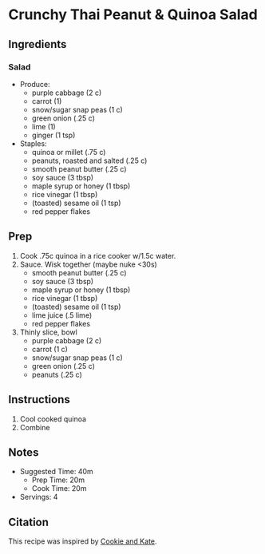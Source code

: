 # Crunchy Thai Peanut & Quinoa Salad

## Ingredients

### Salad

- Produce:
    - purple cabbage (2 c)
    - carrot (1)
    - snow/sugar snap peas (1 c)
    - green onion (.25 c)
    - lime (1)
    - ginger (1 tsp)
- Staples:
    - quinoa or millet (.75 c)
    - peanuts, roasted and salted (.25 c)
    - smooth peanut butter (.25 c)
    - soy sauce (3 tbsp)
    - maple syrup or honey (1 tbsp)
    - rice vinegar (1 tbsp)
    - (toasted) sesame oil (1 tsp)
    - red pepper flakes

## Prep

1. Cook .75c quinoa in a rice cooker w/1.5c water.
1. Sauce. Wisk together (maybe nuke \<30s)
    - smooth peanut butter (.25 c)
    - soy sauce (3 tbsp)
    - maple syrup or honey (1 tbsp)
    - rice vinegar (1 tbsp)
    - (toasted) sesame oil (1 tsp)
    - lime juice (.5 lime)
    - red pepper flakes
1. Thinly slice, bowl
    - purple cabbage (2 c)
    - carrot (1 c)
    - snow/sugar snap peas (1 c)
    - green onion (.25 c)
    - peanuts (.25 c)

## Instructions

1. Cool cooked quinoa
1. Combine

## Notes

- Suggested Time: 40m
    - Prep Time: 20m
    - Cook Time: 20m
- Servings: 4

## Citation

This recipe was inspired by
[Cookie and Kate](https://cookieandkate.com/thai-peanut-quinoa-salad-recipe/).
